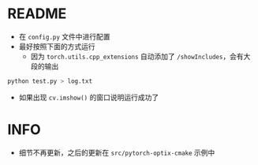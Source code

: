 # README

+ 在 `config.py` 文件中进行配置
+ 最好按照下面的方式运行
  + 因为 `torch.utils.cpp_extensions` 自动添加了 `/showIncludes`，会有大段的输出


```bash
python test.py > log.txt
```

+ 如果出现 `cv.imshow()` 的窗口说明运行成功了



# INFO

+ 细节不再更新，之后的更新在 `src/pytorch-optix-cmake` 示例中
